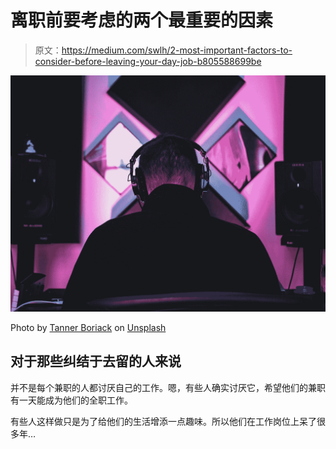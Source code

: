 # 离职前要考虑的两个最重要的因素

> 原文：<https://medium.com/swlh/2-most-important-factors-to-consider-before-leaving-your-day-job-b805588699be>

![](img/dda618ffb4b3db9da88d5616fc4d35c7.png)

Photo by [Tanner Boriack](https://unsplash.com/@tannerboriack?utm_source=medium&utm_medium=referral) on [Unsplash](https://unsplash.com?utm_source=medium&utm_medium=referral)

## 对于那些纠结于去留的人来说

并不是每个兼职的人都讨厌自己的工作。嗯，有些人确实讨厌它，希望他们的兼职有一天能成为他们的全职工作。

有些人这样做只是为了给他们的生活增添一点趣味。所以他们在工作岗位上呆了很多年…